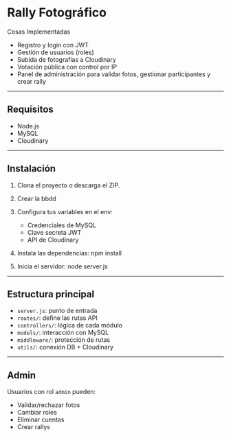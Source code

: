 # Rally Fotográfico
Cosas Implementadas

- Registro y login con JWT
- Gestión de usuarios (roles)
- Subida de fotografías a Cloudinary
- Votación pública con control por IP
- Panel de administración para validar fotos, gestionar participantes y crear rally

---

## Requisitos

- Node.js
- MySQL
- Cloudinary

---

## Instalación

1. Clona el proyecto o descarga el ZIP.
2. Crear la bbdd
3. Configura tus variables en el env:
   - Credenciales de MySQL
   - Clave secreta JWT
   - API de Cloudinary

4. Instala las dependencias: npm install

5. Inicia el servidor: node server.js

---

## Estructura principal

- `server.js`: punto de entrada
- `routes/`: define las rutas API
- `controllers/`: lógica de cada módulo
- `models/`: interacción con MySQL
- `middleware/`: protección de rutas
- `utils/`: conexión DB + Cloudinary

---

##  Admin

Usuarios con rol `admin` pueden:

- Validar/rechazar fotos
- Cambiar roles
- Eliminar cuentas
- Crear rallys

